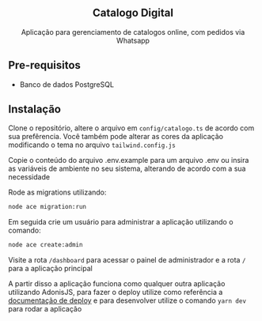 <div align="center">
  <h2><b>Catalogo Digital</b></h2>
  <p>Aplicação para gerenciamento de catalogos online, com pedidos via Whatsapp</p>
</div>

## **Pre-requisitos**

- Banco de dados PostgreSQL

## **Instalação**

Clone o repositório, altere o arquivo em `config/catalogo.ts` de acordo com sua prefêrencia. Você também pode alterar as cores da aplicação modificando o tema no arquivo `tailwind.config.js`

Copie o conteúdo do arquivo .env.example para um arquivo .env ou insira as variáveis de ambiente no seu sistema, alterando de acordo com a sua necessidade

Rode as migrations utilizando:

```bash
node ace migration:run
```

Em seguida crie um usuário para administrar a aplicação utilizando o comando:

```bash
node ace create:admin
```

Visite a rota `/dashboard` para acessar o painel de administrador e a rota `/` para a aplicação principal

A partir disso a aplicação funciona como qualquer outra aplicação utilizando AdonisJS, para fazer o deploy utilize como referência a [documentação de deploy](https://docs.adonisjs.com/guides/deployment) e para desenvolver utilize o comando `yarn dev` para rodar a aplicação

